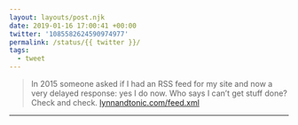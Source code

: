 ```yaml
---
layout: layouts/post.njk
date: 2019-01-16 17:00:41 +00:00
twitter: '1085582624590974977'
permalink: /status/{{ twitter }}/
tags: 
  - tweet
---
```


> In 2015 someone asked if I had an RSS feed for my site and now a very delayed response: yes I do now. Who says I can’t get stuff done? Check and check. [lynnandtonic.com/feed.xml](https://lynnandtonic.com/feed.xml)

---
